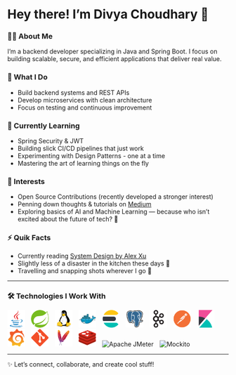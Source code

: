 # Hey there! I’m Divya Choudhary 👋

### 👩‍💻 About Me 
I’m a backend developer specializing in Java and Spring Boot. I focus on building scalable, secure, and efficient applications that deliver real value.

### 💼 What I Do  
- Build backend systems and REST APIs  
- Develop microservices with clean architecture  
- Focus on testing and continuous improvement    

### 🌱 Currently Learning  
- Spring Security & JWT  
- Building slick CI/CD pipelines that just work  
- Experimenting with Design Patterns - one at a time
- Mastering the art of learning things on the fly

### 🎯 Interests  
- Open Source Contributions (recently developed a stronger interest)   
- Penning down thoughts & tutorials on [Medium](https://medium.com/@divyaa.choudharyy0428) 
- Exploring basics of AI and Machine Learning — because who isn’t excited about the future of tech? 🚀 

### ⚡ Quik Facts  
- Currently reading [System Design by Alex Xu](https://www.amazon.com/System-Design-Interview-insiders-Second/dp/B08CMF2CQF) 
- Slightly less of a disaster in the kitchen these days 🍳  
- Travelling and snapping shots wherever I go 📸

---

### 🛠️ Technologies I Work With

<p>
  <img src="https://raw.githubusercontent.com/devicons/devicon/master/icons/java/java-original.svg" alt="Java" width="40" height="40" style="margin-right:10px;" />
  <img src="https://raw.githubusercontent.com/devicons/devicon/master/icons/spring/spring-original.svg" alt="Spring Boot" width="40" height="40" style="margin-right:10px;" />
  <img src="https://raw.githubusercontent.com/devicons/devicon/master/icons/linux/linux-original.svg" alt="Linux" width="40" height="40" style="margin-right:10px;" />
  <img src="https://raw.githubusercontent.com/devicons/devicon/master/icons/docker/docker-original.svg" alt="Docker" width="40" height="40" style="margin-right:10px;" />
  <img src="https://raw.githubusercontent.com/devicons/devicon/master/icons/elasticsearch/elasticsearch-original.svg" alt="Elasticsearch" width="40" height="40" style="margin-right:10px;" />
  <img src="https://raw.githubusercontent.com/devicons/devicon/master/icons/postgresql/postgresql-original.svg" alt="PostgreSQL" width="40" height="40" style="margin-right:10px;" />
  <img src="https://raw.githubusercontent.com/devicons/devicon/master/icons/apachekafka/apachekafka-original.svg" alt="Kafka" width="40" height="40" style="margin-right:10px;" />
  <img src="https://raw.githubusercontent.com/devicons/devicon/master/icons/postman/postman-original.svg" alt="Postman" width="40" height="40" style="margin-right:10px;" />
  <img src="https://raw.githubusercontent.com/devicons/devicon/master/icons/kibana/kibana-original.svg" alt="Kibana" width="40" height="40" style="margin-right:10px;" />
  <img src="https://raw.githubusercontent.com/devicons/devicon/master/icons/grafana/grafana-original.svg" alt="Grafana" width="40" height="40" style="margin-right:10px;" />
  <img src="https://raw.githubusercontent.com/devicons/devicon/master/icons/git/git-original.svg" alt="Git" width="40" height="40" style="margin-right:10px;" />
  <img src="https://raw.githubusercontent.com/devicons/devicon/master/icons/maven/maven-original.svg" alt="Maven" width="40" height="40" style="margin-right:10px;" />
  <img src="https://raw.githubusercontent.com/devicons/devicon/master/icons/redis/redis-original.svg" alt="Redis" width="40" height="40" style="margin-right:10px;" />
  <img src="https://svgrepo.com/show/329945/apachejmeter.svg" alt="Apache JMeter" width="40" height="40" style="margin-right:10px;" />
  <img src="https://upload.wikimedia.org/wikipedia/commons/?.png" alt="Mockito" width="40" height="40" style="margin-right:10px;" />
</p>


---

✨ Let’s connect, collaborate, and create cool stuff!
